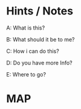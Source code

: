 # Hints / Notes
A: What is this?

B: What should it be to me?

C: How i can do this?

D: Do you have more Info?

E: Where to go?

# MAP
<to do: upload project>
<to do: Germany: >
<to do: Italy: >
<to do: Austria: >
<to do: Netherlands: >
<to do: Belgium: >
<to do: Sweden: >
<to do: France: >
<to do: China: >
<to do: Indonesia: >
<to do: India: >
<to do: Australia: >
<to do: US NY: >
<to do: US TX: >
<to do: US MD: >
<to do: US MA: >
<to do: US SC: >
<to do: US TN: >
<to do: List continuation>
<to do:
    Publication
     Shematic
     PCB
     Datasheet
     Challenge
     Problem
     Task
greetings fly out to friends all over the globe    
    >
<to do: Showcase / About>  
<to do: https://esp32.com/viewtopic.php?f=17&t=17936>    
  
